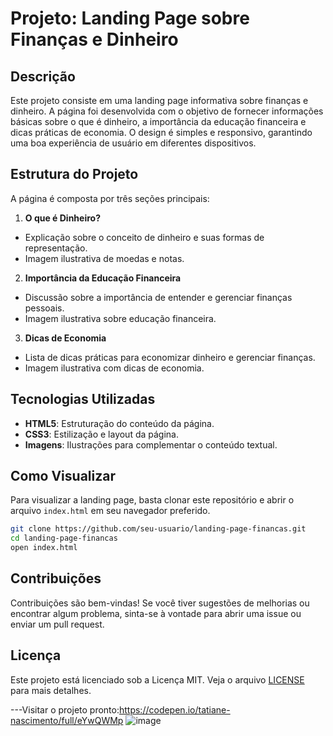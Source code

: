 # Projeto: Landing Page sobre Finanças e Dinheiro

## Descrição

Este projeto consiste em uma landing page informativa sobre finanças e dinheiro. A página foi desenvolvida com o objetivo de fornecer informações básicas sobre o que é dinheiro, a importância da educação financeira e dicas práticas de economia. O design é simples e responsivo, garantindo uma boa experiência de usuário em diferentes dispositivos.

## Estrutura do Projeto

A página é composta por três seções principais:

1. **O que é Dinheiro?**
- Explicação sobre o conceito de dinheiro e suas formas de representação.
- Imagem ilustrativa de moedas e notas.

2. **Importância da Educação Financeira**
- Discussão sobre a importância de entender e gerenciar finanças pessoais.
- Imagem ilustrativa sobre educação financeira.

3. **Dicas de Economia**
- Lista de dicas práticas para economizar dinheiro e gerenciar finanças.
- Imagem ilustrativa com dicas de economia.

## Tecnologias Utilizadas

- **HTML5**: Estruturação do conteúdo da página.
- **CSS3**: Estilização e layout da página.
- **Imagens**: Ilustrações para complementar o conteúdo textual.

## Como Visualizar

Para visualizar a landing page, basta clonar este repositório e abrir o arquivo `index.html` em seu navegador preferido.

```bash
git clone https://github.com/seu-usuario/landing-page-financas.git
cd landing-page-financas
open index.html
```

## Contribuições

Contribuições são bem-vindas! Se você tiver sugestões de melhorias ou encontrar algum problema, sinta-se à vontade para abrir uma issue ou enviar um pull request.

## Licença

Este projeto está licenciado sob a Licença MIT. Veja o arquivo [LICENSE](LICENSE) para mais detalhes.

---Visitar o projeto pronto:https://codepen.io/tatiane-nascimento/full/eYwQWMp
![image](https://github.com/user-attachments/assets/07da4e5c-44e8-4440-b470-6f1ebdfbc08d)
